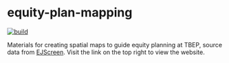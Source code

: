 # equity-plan-mapping

<!-- badges: start -->
[![build](https://github.com/tbep-tech/equity-plan-mapping/workflows/build/badge.svg)](https://github.com/tbep-tech/equity-plan-mapping/actions)
<!-- badges: end -->

Materials for creating spatial maps to guide equity planning at TBEP, source data from [EJScreen](https://www.epa.gov/ejscreen/download-ejscreen-data).  Visit the link on the top right to view the website.
